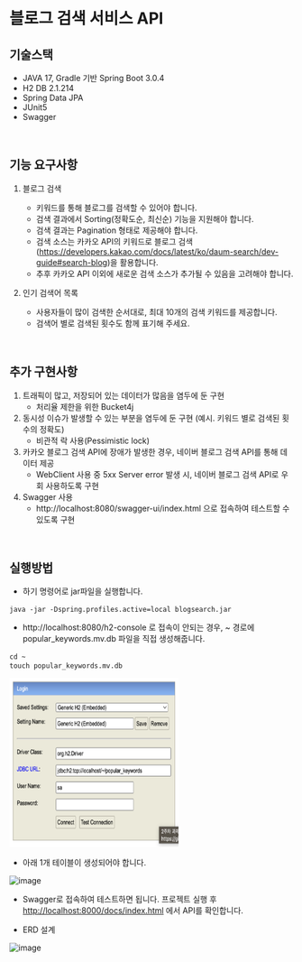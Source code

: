 # 블로그 검색 서비스 API

## 기술스택
  - JAVA 17, Gradle 기반 Spring Boot 3.0.4
  - H2 DB 2.1.214
  - Spring Data JPA
  - JUnit5
  - Swagger
<br/>

## 기능 요구사항
1. 블로그 검색
    - 키워드를 통해 블로그를 검색할 수 있어야 합니다.
    - 검색 결과에서 Sorting(정확도순, 최신순) 기능을 지원해야 합니다.
    - 검색 결과는 Pagination 형태로 제공해야 합니다.
    - 검색 소스는 카카오 API의 키워드로 블로그 검색(https://developers.kakao.com/docs/latest/ko/daum-search/dev-guide#search-blog)을 활용합니다.
    - 추후 카카오 API 이외에 새로운 검색 소스가 추가될 수 있음을 고려해야 합니다.

2. 인기 검색어 목록
    - 사용자들이 많이 검색한 순서대로, 최대 10개의 검색 키워드를 제공합니다.
    - 검색어 별로 검색된 횟수도 함께 표기해 주세요.
<br/>

## 추가 구현사항
1. 트래픽이 많고, 저장되어 있는 데이터가 많음을 염두에 둔 구현
    - 처리율 제한을 위한 Bucket4j
2. 동시성 이슈가 발생할 수 있는 부분을 염두에 둔 구현 (예시. 키워드 별로 검색된 횟수의 정확도)
    - 비관적 락 사용(Pessimistic lock)
3. 카카오 블로그 검색 API에 장애가 발생한 경우, 네이버 블로그 검색 API를 통해 데이터 제공
    - WebClient 사용 중 5xx Server error 발생 시, 네이버 블로그 검색 API로 우회 사용하도록 구현
4. Swagger 사용
    - http://localhost:8080/swagger-ui/index.html 으로 접속하여 테스트할 수 있도록 구현
<br/>

## 실행방법
- 하기 명령어로 jar파일을 실행합니다.
```
java -jar -Dspring.profiles.active=local blogsearch.jar
```
- http://localhost:8080/h2-console 로 접속이 안되는 경우, ~ 경로에 popular_keywords.mv.db 파일을 직접 생성해줍니다.
```
cd ~
touch popular_keywords.mv.db
```
<img src="./image/h2.png" width="300" height="300">
<br/>

- 아래 1개 테이블이 생성되어야 합니다.
<img width="183" alt="image" src="https://user-images.githubusercontent.com/101622499/226618321-788a6ac9-d450-44d0-81c2-26265dd83555.png">

- Swagger로 접속하여 테스트하면 됩니다. 프로젝트 실행 후 [http://localhost:8000/docs/index.html](http://localhost:8080/swagger-ui/index.html) 에서 API를 확인합니다.

- ERD 설계
<img width="184" alt="image" src="https://user-images.githubusercontent.com/101622499/226639648-c3b5a143-2449-4b78-9cff-60cf7c6719ae.png">
